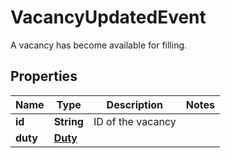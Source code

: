 

# VacancyUpdatedEvent

A vacancy has become available for filling.
## Properties

Name | Type | Description | Notes
------------ | ------------- | ------------- | -------------
**id** | **String** | ID of the vacancy | 
**duty** | [**Duty**](Duty.md) |  | 



